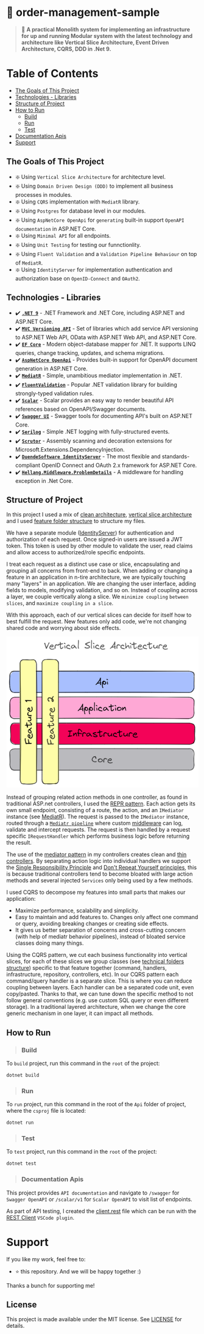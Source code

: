 # 🛒 order-management-sample


> 🚀 **A practical Monolith system for implementing an infrastructure for up and running Modular system with the latest technology and architecture like Vertical Slice Architecture, Event Driven Architecture, CQRS, DDD in .Net 9.**


# Table of Contents

- [The Goals of This Project](#the-goals-of-this-project)
- [Technologies - Libraries](#technologies---libraries)
- [Structure of Project](#structure-of-project)
- [How to Run](#how-to-run)
  - [Build](#build)
  - [Run](#run)
  - [Test](#test)
- [Documentation Apis](#documentation-apis)
- [Support](#support)

## The Goals of This Project

- :sparkle: Using `Vertical Slice Architecture` for architecture level.
- :sparkle: Using `Domain Driven Design (DDD)` to implement all business processes in modules.
- :sparkle: Using `CQRS` implementation with `MediatR` library.
- :sparkle: Using `Postgres` for database level in our modules.
- :sparkle: Using `AspNetCore OpenApi` for `generating` built-in support `OpenAPI documentation` in ASP.NET Core.
- :sparkle: Using `Minimal API` for all endpoints.
- :sparkle: Using `Unit Testing` for testing our funnctionlity.
- :sparkle: Using `Fluent Validation` and a `Validation Pipeline Behaviour` on top of `MediatR`.
- :sparkle: Using `IdentityServer` for implementation authentication and authorization base on `OpenID-Connect` and `OAuth2`.


## Technologies - Libraries

- ✔️ **[`.NET 9`](https://github.com/dotnet/aspnetcore)** - .NET Framework and .NET Core, including ASP.NET and ASP.NET Core.
- ✔️ **[`MVC Versioning API`](https://github.com/microsoft/aspnet-api-versioning)** - Set of libraries which add service API versioning to ASP.NET Web API, OData with ASP.NET Web API, and ASP.NET Core.
- ✔️ **[`EF Core`](https://github.com/dotnet/efcore)** - Modern object-database mapper for .NET. It supports LINQ queries, change tracking, updates, and schema migrations.
- ✔️ **[`AspNetCore OpenApi`](https://learn.microsoft.com/en-us/aspnet/core/fundamentals/openapi/aspnetcore-openapi?view=aspnetcore-9.0&tabs=visual-studio#configure-openapi-document-generation)** - Provides built-in support for OpenAPI document generation in ASP.NET Core.
- ✔️ **[`MediatR`](https://github.com/jbogard/MediatR)** - Simple, unambitious mediator implementation in .NET.
- ✔️ **[`FluentValidation`](https://github.com/FluentValidation/FluentValidation)** - Popular .NET validation library for building strongly-typed validation rules.
- ✔️ **[`Scalar`](https://github.com/scalar/scalar/tree/main/packages/scalar.aspnetcore)** - Scalar provides an easy way to render beautiful API references based on OpenAPI/Swagger documents.
- ✔️ **[`Swagger UI`](https://github.com/domaindrivendev/Swashbuckle.AspNetCore)** - Swagger tools for documenting API's built on ASP.NET Core.
- ✔️ **[`Serilog`](https://github.com/serilog/serilog)** - Simple .NET logging with fully-structured events.
- ✔️ **[`Scrutor`](https://github.com/khellang/Scrutor)** - Assembly scanning and decoration extensions for Microsoft.Extensions.DependencyInjection.
- ✔️ **[`DuendeSoftware IdentityServer`](https://github.com/DuendeSoftware/IdentityServer)** - The most flexible and standards-compliant OpenID Connect and OAuth 2.x framework for ASP.NET Core.
- ✔️ **[`Hellang.Middleware.ProblemDetails`](https://github.com/khellang/Middleware/tree/master/src/ProblemDetails)** - A middleware for handling exception in .Net Core.


## Structure of Project

In this project I used a mix of [clean architecture](https://jasontaylor.dev/clean-architecture-getting-started/), [vertical slice architecture](https://jimmybogard.com/vertical-slice-architecture/) and I used [feature folder structure](http://www.kamilgrzybek.com/design/feature-folders/) to structure my files.

We have a separate module ([IdentityServer](https://github.com/DuendeSoftware/IdentityServer)) for authentication and authorization of each request. Once signed-in users are issued a JWT token. This token is used by other module to validate the user, read claims and allow access to authorized/role specific endpoints.

I treat each request as a distinct use case or slice, encapsulating and grouping all concerns from front-end to back.
When adding or changing a feature in an application in n-tire architecture, we are typically touching many "layers" in an application. We are changing the user interface, adding fields to models, modifying validation, and so on. Instead of coupling across a layer, we couple vertically along a slice. We `minimize coupling` `between slices`, and `maximize coupling` `in a slice`.

With this approach, each of our vertical slices can decide for itself how to best fulfill the request. New features only add code, we're not changing shared code and worrying about side effects.

<div align="center">
  <img src="./assets/vertical-slice-architecture.png" />
</div>

Instead of grouping related action methods in one controller, as found in traditional ASP.net controllers, I used the [REPR pattern](https://deviq.com/design-patterns/repr-design-pattern). Each action gets its own small endpoint, consisting of a route, the action, and an `IMediator` instance (see [MediatR](https://github.com/jbogard/MediatR)). The request is passed to the `IMediator` instance, routed through a [`Mediatr pipeline`](https://lostechies.com/jimmybogard/2014/09/09/tackling-cross-cutting-concerns-with-a-mediator-pipeline/) where custom [middleware](https://github.com/jbogard/MediatR/wiki/Behaviors) can log, validate and intercept requests. The request is then handled by a request specific `IRequestHandler` which performs business logic before returning the result.

The use of the [mediator pattern](https://dotnetcoretutorials.com/2019/04/30/the-mediator-pattern-in-net-core-part-1-whats-a-mediator/) in my controllers creates clean and [thin controllers](https://codeopinion.com/thin-controllers-cqrs-mediatr/). By separating action logic into individual handlers we support the [Single Responsibility Principle](https://en.wikipedia.org/wiki/Single_responsibility_principle) and [Don't Repeat Yourself principles](https://en.wikipedia.org/wiki/Don%27t_repeat_yourself), this is because traditional controllers tend to become bloated with large action methods and several injected `Services` only being used by a few methods.

I used CQRS to decompose my features into small parts that makes our application:

- Maximize performance, scalability and simplicity.
- Easy to maintain and add features to. Changes only affect one command or query, avoiding breaking changes or creating side effects.
- It gives us better separation of concerns and cross-cutting concern (with help of mediatr behavior pipelines), instead of bloated service classes doing many things.

Using the CQRS pattern, we cut each business functionality into vertical slices, for each of these slices we group classes (see [technical folders structure](http://www.kamilgrzybek.com/design/feature-folders)) specific to that feature together (command, handlers, infrastructure, repository, controllers, etc). In our CQRS pattern each command/query handler is a separate slice. This is where you can reduce coupling between layers. Each handler can be a separated code unit, even copy/pasted. Thanks to that, we can tune down the specific method to not follow general conventions (e.g. use custom SQL query or even different storage). In a traditional layered architecture, when we change the core generic mechanism in one layer, it can impact all methods.

## How to Run

> ### Build
To `build` project, run this command in the `root` of the project:
```bash
dotnet build
```

> ### Run
To `run` project, run this command in the root of the `Api` folder of project, where the `csproj` file is located:
```bash
dotnet run
```

> ### Test

To `test` project, run this command in the `root` of the project:
```bash
dotnet test
```

> ### Documentation Apis

This project provides `API documentation` and navigate to `/swagger` for `Swagger OpenAPI` or `/scalar/v1` for `Scalar OpenAPI` to visit list of endpoints.

As part of API testing, I created the [client.rest](./client.rest) file which can be run with the [REST Client](https://github.com/Huachao/vscode-restclient) `VSCode plugin`.

# Support

If you like my work, feel free to:

- ⭐ this repository. And we will be happy together :)

Thanks a bunch for supporting me!

## License
This project is made available under the MIT license. See [LICENSE](https://github.com/meysamhadeli/order-management-sample/blob/main/LICENSE) for details.
